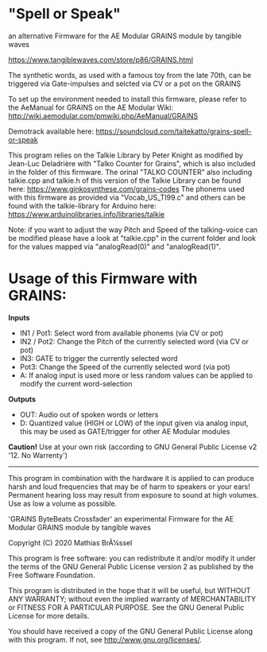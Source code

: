 # "Spell or Speak" 

an alternative Firmware for the AE Modular GRAINS module by tangible waves

https://www.tangiblewaves.com/store/p86/GRAINS.html

The synthetic words, as used with a famous toy from the late 70th, can be triggered via Gate-impulses and selcted via CV or a pot on the GRAINS
  
To set up the environment needed to install this firmware, please refer to the AeManual for GRAINS on the AE Modular Wiki: http://wiki.aemodular.com/pmwiki.php/AeManual/GRAINS

Demotrack available here: https://soundcloud.com/taitekatto/grains-spell-or-speak
  
This program relies on the Talkie Library by Peter Knight as modified by Jean-Luc Deladrière with "Talko Counter for Grains", which is also included in the folder of this firmware. The orinal "TALKO COUNTER" also including talkie.cpp and talkie.h of this version of the Talkie Library can be found here: https://www.ginkosynthese.com/grains-codes
The phonems used with this firmware as provided via "Vocab_US_TI99.c" and others can be found with the talkie-library for Arduino here: https://www.arduinolibraries.info/libraries/talkie 
  
Note: if you want to adjust the way Pitch and Speed of the talking-voice can be modified please have a look at "talkie.cpp" in the current folder and look for the values mapped via "analogRead(0)" and "analogRead(1)".

# Usage of this Firmware with GRAINS:

__Inputs__

* IN1 / Pot1: Select word from available phonems (via CV or pot)
* IN2 / Pot2: Change the Pitch of the currently selected word (via CV or pot)
* IN3:        GATE to trigger the currently selected word
* Pot3:       Change the Speed of the currently selected word (via pot)
* A:          If analog input is used more or less random values can be applied to modify the current word-selection

__Outputs__

* OUT:        Audio out of spoken words or letters
* D:          Quantized value (HIGH or LOW) of the input given via analog input, this may be used as GATE/trigger for other AE Modular modules

__Caution!__ Use at your own risk  (according to GNU General Public License v2 '12. No Warrenty')

-------------------------------------------------------------  

This program in combination with the hardware it is applied to can produce harsh and loud frequencies that may be of harm to speakers or your ears! Permanent hearing loss may result from exposure to sound at high volumes. Use as low a volume as possible.

'GRAINS ByteBeats Crossfader' an experimental Firmware for the AE Modular GRAINS module by tangible waves

Copyright (C) 2020  Mathias BrÃ¼ssel

This program is free software: you can redistribute it and/or modify
it under the terms of the GNU General Public License version 2 as published by the Free Software Foundation.

This program is distributed in the hope that it will be useful,
but WITHOUT ANY WARRANTY; without even the implied warranty of
MERCHANTABILITY or FITNESS FOR A PARTICULAR PURPOSE.  See the
GNU General Public License for more details.

You should have received a copy of the GNU General Public License
along with this program.  If not, see <http://www.gnu.org/licenses/>.

